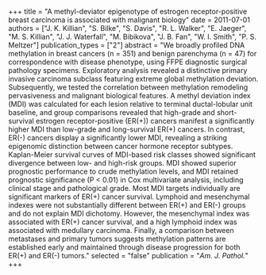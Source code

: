 +++
title = "A methyl-deviator epigenotype of estrogen receptor-positive breast carcinoma is associated with malignant biology"
date = 2011-07-01
authors = ["J. K. Killian", "S. Bilke", "S. Davis", "R. L. Walker", "E. Jaeger", "M. S. Killian", "J. J. Waterfall", "M. Bibikova", "J. B. Fan", "W. I. Smith", "P. S. Meltzer"]
publication_types = ["2"]
abstract = "We broadly profiled DNA methylation in breast cancers (n = 351) and benign parenchyma (n = 47) for correspondence with disease phenotype, using FFPE diagnostic surgical pathology specimens. Exploratory analysis revealed a distinctive primary invasive carcinoma subclass featuring extreme global methylation deviation. Subsequently, we tested the correlation between methylation remodeling pervasiveness and malignant biological features. A methyl deviation index (MDI) was calculated for each lesion relative to terminal ductal-lobular unit baseline, and group comparisons revealed that high-grade and short-survival estrogen receptor-positive (ER(+)) cancers manifest a significantly higher MDI than low-grade and long-survival ER(+) cancers. In contrast, ER(-) cancers display a significantly lower MDI, revealing a striking epigenomic distinction between cancer hormone receptor subtypes. Kaplan-Meier survival curves of MDI-based risk classes showed significant divergence between low- and high-risk groups. MDI showed superior prognostic performance to crude methylation levels, and MDI retained prognostic significance (P < 0.01) in Cox multivariate analysis, including clinical stage and pathological grade. Most MDI targets individually are significant markers of ER(+) cancer survival. Lymphoid and mesenchymal indexes were not substantially different between ER(+) and ER(-) groups and do not explain MDI dichotomy. However, the mesenchymal index was associated with ER(+) cancer survival, and a high lymphoid index was associated with medullary carcinoma. Finally, a comparison between metastases and primary tumors suggests methylation patterns are established early and maintained through disease progression for both ER(+) and ER(-) tumors."
selected = "false"
publication = "*Am. J. Pathol.*"
+++

